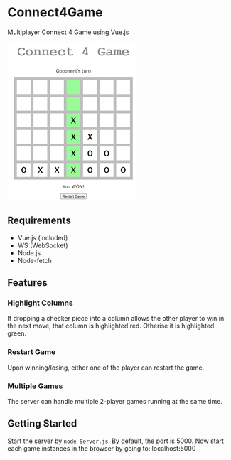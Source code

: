 # Connect4Game

Multiplayer Connect 4 Game using Vue.js

![Connect4Game](/game_image.png)

## Requirements

* Vue.js (included)
* WS (WebSocket)
* Node.js
* Node-fetch

## Features

### Highlight Columns  

If dropping a checker piece into a column allows the other player to win in the next move, that column is highlighted red. Otherise it is highlighted green.

### Restart Game

Upon winning/losing, either one of the player can restart the game.

### Multiple Games

The server can handle multiple 2-player games running at the same time.

## Getting Started

Start the server by `node Server.js`. By default, the port is 5000. Now start each game instances in the browser by going to: localhost:5000
